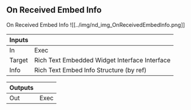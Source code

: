 ## On Received Embed Info
On Received Embed Info
![[../img/nd_img_OnReceivedEmbedInfo.png]]

|Inputs||
|--|--|
| In | Exec |
| Target | Rich Text Embedded Widget Interface Interface |
| Info | Rich Text Embed Info Structure (by ref) |

|Outputs||
|--|--|
| Out | Exec |
